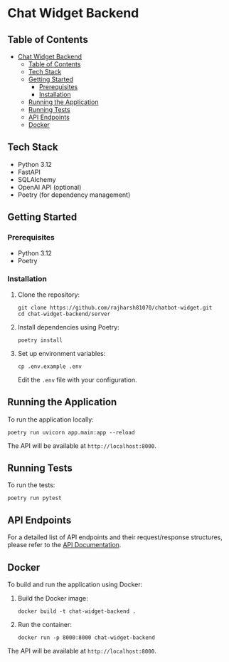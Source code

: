 # Chat Widget Backend

## Table of Contents

- [Chat Widget Backend](#chat-widget-backend)
  - [Table of Contents](#table-of-contents)
  - [Tech Stack](#tech-stack)
  - [Getting Started](#getting-started)
    - [Prerequisites](#prerequisites)
    - [Installation](#installation)
  - [Running the Application](#running-the-application)
  - [Running Tests](#running-tests)
  - [API Endpoints](#api-endpoints)
  - [Docker](#docker)

## Tech Stack

- Python 3.12
- FastAPI
- SQLAlchemy
- OpenAI API (optional)
- Poetry (for dependency management)

## Getting Started

### Prerequisites

- Python 3.12
- Poetry

### Installation

1. Clone the repository:
   ```
   git clone https://github.com/rajharsh81070/chatbot-widget.git
   cd chat-widget-backend/server
   ```

2. Install dependencies using Poetry:
   ```
   poetry install
   ```

3. Set up environment variables:
   ```
   cp .env.example .env
   ```
   Edit the `.env` file with your configuration.

## Running the Application

To run the application locally:

```
poetry run uvicorn app.main:app --reload
```

The API will be available at `http://localhost:8000`.

## Running Tests

To run the tests:

```
poetry run pytest
```

## API Endpoints

For a detailed list of API endpoints and their request/response structures, please refer to the [API Documentation](API_DOCUMENTATION.md).

## Docker

To build and run the application using Docker:

1. Build the Docker image:
   ```
   docker build -t chat-widget-backend .
   ```

2. Run the container:
   ```
   docker run -p 8000:8000 chat-widget-backend
   ```

The API will be available at `http://localhost:8000`.